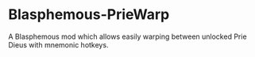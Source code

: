 # Blasphemous-PrieWarp
A Blasphemous mod which allows easily warping between unlocked Prie Dieus with mnemonic hotkeys.
